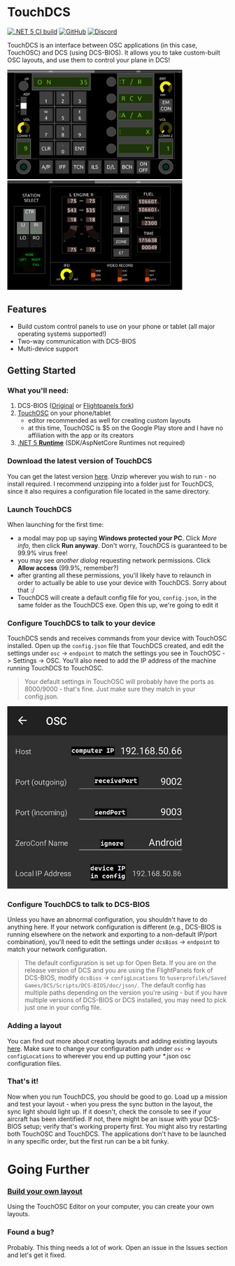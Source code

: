 # TouchDCS

[![.NET 5 CI build](https://github.com/charliefoxtwo/TouchDCS/actions/workflows/build.yml/badge.svg?branch=develop)](https://github.com/charliefoxtwo/TouchDCS/actions/workflows/build.yml)
[![GitHub](https://img.shields.io/github/license/charliefoxtwo/TouchDCS?style=flat-square)](LICENSE)
[![Discord](https://img.shields.io/discord/840762843917582347?style=flat-square)](https://discord.gg/rWAF3AdsKT)

TouchDCS is an interface between OSC applications (in this case, TouchOSC) and DCS (using DCS-BIOS). It allows you to take custom-built OSC layouts, and use them to control your plane in DCS!

<img src="https://raw.githubusercontent.com/charliefoxtwo/TouchDCS/develop/doc/img/hornetufc.jpg" alt="" width="400" />
<img src="https://raw.githubusercontent.com/charliefoxtwo/TouchDCS/develop/doc/img/hornetifei.jpg" alt="" width="400" />

## Features

 - Build custom control panels to use on your phone or tablet (all major operating systems supported!)
 - Two-way communication with DCS-BIOS
 - Multi-device support

## Getting Started
### What you'll need:
1. DCS-BIOS ([Original](https://github.com/dcs-bios/dcs-bios) or [Flightpanels fork](https://github.com/DCSFlightpanels/dcs-bios))
2. [TouchOSC](https://hexler.net/products/touchosc) on your phone/tablet
    - editor recommended as well for creating custom layouts
    - at this time, TouchOSC is $5 on the Google Play store and I have no affiliation with the app or its creators
3. [.NET 5 **Runtime**](https://dotnet.microsoft.com/download/dotnet/5.0) (SDK/AspNetCore Runtimes not required)

### Download the latest version of TouchDCS
You can get the latest version [here](https://github.com/charliefoxtwo/TouchDCS/releases/latest). Unzip wherever you wish to run - no install required. I recommend unzipping into a folder just for TouchDCS, since it also requires a configuration file located in the same directory.
### Launch TouchDCS
When launching for the first time:
- a modal may pop up saying **Windows protected your PC**. Click _More info_, then click **Run anyway**. Don't worry, TouchDCS is guaranteed to be 99.9% virus free!
- you may see *another dialog* requesting network permissions. Click **Allow access** (99.9%, remember?)
- after granting all these permissions, you'll likely have to relaunch in order to actually be able to use your device with TouchDCS. Sorry about that :/
- TouchDCS will create a default config file for you, `config.json`, in the same folder as the TouchDCS exe. Open this up, we're going to edit it

### Configure TouchDCS to talk to your device
TouchDCS sends and receives commands from your device with TouchOSC installed. Open up the `config.json` file that TouchDCS created, and edit the settings under `osc` -> `endpoint` to match the settings you see in TouchOSC -> Settings -> OSC. You'll also need to add the IP address of the machine running TouchDCS to TouchOSC.
> Your default settings in TouchOSC will probably have the ports as 8000/9000 - that's fine. Just make sure they match in your config.json.

![screenshot of example configuration](doc/img/TouchOSC_OSCSettings.jpg)

### Configure TouchDCS to talk to DCS-BIOS
Unless you have an abnormal configuration, you shouldn't have to do anything here. If your network configuration is different (e.g., DCS-BIOS is running elsewhere on the network and exporting to a non-default IP/port combination), you'll need to edit the settings under `dcsBios` -> `endpoint` to match your network configuration.
> The default configuration is set up for Open Beta. If you are on the release version of DCS and you are using the FlightPanels fork of DCS-BIOS, modify `dcsBios` -> `configLocations` to `%userprofile%/Saved Games/DCS/Scripts/DCS-BIOS/doc/json/`. The default config has multiple paths depending on the version you're using - but if you have multiple versions of DCS-BIOS or DCS installed, you may need to pick just one in your config file.

### Adding a layout
You can find out more about creating layouts and adding existing layouts [here](https://github.com/charliefoxtwo/TouchDCS/wiki/Layouts). Make sure to change your configuration path under `osc` -> `configLocations` to wherever you end up putting your *.json osc configuration files.

### That's it!
Now when you run TouchDCS, you should be good to go. Load up a mission and test your layout - when you press the sync button in the layout, the sync light should light up. If it doesn't, check the console to see if your aircraft has been identified. If not, there might be an issue with your DCS-BIOS setup; verify that's working property first. You might also try restarting both TouchOSC and TouchDCS. The applications don't have to be launched in any specific order, but the first run can be a bit funky.

# Going Further
### [Build your own layout](https://github.com/charliefoxtwo/TouchDCS/wiki/Layouts)
Using the TouchOSC Editor on your computer, you can create your own layouts.

### Found a bug?
Probably. This thing needs a lot of work. Open an issue in the Issues section and let's get it fixed.
